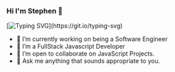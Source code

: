 ### Hi I'm Stephen  👋
[![Typing SVG](https://readme-typing-svg.demolab.com?font=Fira+Code&pause=1000&width=435&lines=Welcome+To+My+GitHub+Account;I+Love+Learning+New+Things.)](https://git.io/typing-svg)
- 🔭 I’m currently working on being a Software Engineer
- 🌱 I’m a FullStack Javascript Developer
- 👯 I’m open to collaborate on JavaScript Projects.
- 💬 Ask me anything that sounds appropriate to you.
